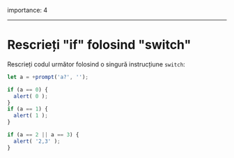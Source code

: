 importance: 4

---

# Rescrieți "if" folosind "switch"

Rescrieți codul următor folosind o singură instrucțiune `switch`:

```js run
let a = +prompt('a?', '');

if (a == 0) {
  alert( 0 );
}
if (a == 1) {
  alert( 1 );
}

if (a == 2 || a == 3) {
  alert( '2,3' );
}
```

